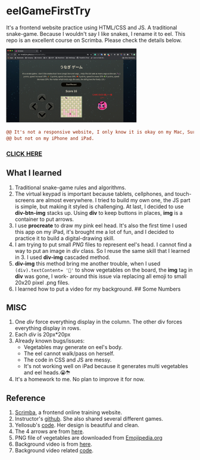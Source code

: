 # eelGameFirstTry
It's a frontend website practice using HTML/CSS and JS. A traditional snake-game. Because I wouldn't say I like snakes, I rename it to eel. This repo is an excellent course on Scrimba. Please check the details below.

<img src="./pics/screen.png" alt="drawing" width="350"/>

```diff
@@ It's not a responsive website, I only know it is okay on my Mac, Surface and Sony's Xperia @@
@@ but not on my iPhone and iPad.                                                             @@
```
### [CLICK HERE][mylink]

[mylink]:https://trina0224.github.io/eelGameFirstTry/ "my eelgame"


## What I learned
1. Traditional snake-game rules and algorithms.
2. The virtual keypad is important because tablets, cellphones, and touch-screens are almost everywhere. I tried to build my own one, the JS part is simple, but making it styled is challenging. At last, I decided to use __div-btn-img__ stacks up. Using __div__ to keep buttons in places, __img__ is a container to put arrows.
3.  I use __procreate__ to draw my pink eel head. It's also the first time I used this app on my iPad, it's brought me a lot of fun, and I decided to practice it to build a digital-drawing skill.
4.  I am trying to put small *PNG* files to represent eel's head. I cannot find a way to put an image in *div* class. So I reuse the same skill that I  learned in 3. I used __div-img__ cascaded method.
5. __div-img__ this method bring me another trouble, when I used ```(div).textContent= '🍆'``` to show vegetables on the board,  the __img__ tag in __div__ was gone, I work- around this issue via replacing all emoji to small 20x20 pixel .png files.
6. I learned how to put a video for my background. ## Some Numbers  

## MISC
1.  One *div* force everything display in the column. The other div forces everything display in rows.
2.  Each *div* is 20px*20px
3.  Already known bugs/issues:
	* Vegetables may generate on eel's body.
	* The eel cannot walk/pass on herself.
	* The code in CSS and JS are messy.
	* It's not working well on iPad because it generates multi vegetables and eel heads.😭⛈
4.  It's a homework to me. No plan to improve it for now.    

## Reference
1. [Scrimba][scrimbalink], a frontend online training website.
2. Instructor's [github][Ania]. She also shared several different games.  
3. Yellosub's [code][Yellosub-blackbird24]. Her design is beautiful and clean.
4. The 4 arrows are from [here][icons].
5. PNG file of vegetables are downloaded from [Emojipedia.org][emoji]
6. Background video is from [here][bpVideo].
7. Background video related [code][w3Schools].

[scrimbalink]:https://scrimba.com/ "Scrimba"
[Ania]:https://github.com/kubowania?tab=repositories "Instructor"
[Yellosub-blackbird24]:https://jsfiddle.net/blackbird24/pfd1qmhk/ "code"
[icons]:https://www.flaticon.com/ "flaticon"
[emoji]:https://emojipedia.org/ "Emojipedia"
[bpVideo]:https://cdn.videvo.net/videvo_files/videos/FallingStars5Videvo.mov "background video"
[w3Schools]: https://www.w3schools.com/howto/howto_css_fullscreen_video.asp "w3Schools"
